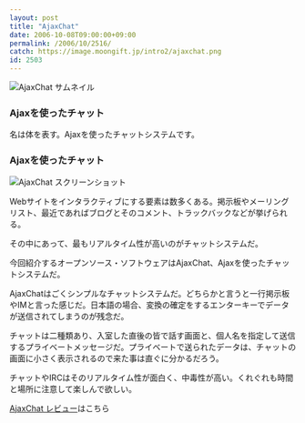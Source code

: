 ```yaml
---
layout: post
title: "AjaxChat"
date: 2006-10-08T09:00:00+09:00
permalink: /2006/10/2516/
catch: https://image.moongift.jp/intro2/ajaxchat.png
id: 2503
---
```

 ![AjaxChat サムネイル](https://image.moongift.jp/intro2/ajaxchat.t.png "AjaxChat サムネイル")
  

### Ajaxを使ったチャット
  
名は体を表す。Ajaxを使ったチャットシステムです。  
<!--more-->  

### Ajaxを使ったチャット
  

![AjaxChat スクリーンショット](https://image.moongift.jp/intro2/ajaxchat.png "AjaxChat スクリーンショット")

  

Webサイトをインタラクティブにする要素は数多くある。掲示板やメーリングリスト、最近であればブログとそのコメント、トラックバックなどが挙げられる。

  

その中にあって、最もリアルタイム性が高いのがチャットシステムだ。

  

今回紹介するオープンソース・ソフトウェアはAjaxChat、Ajaxを使ったチャットシステムだ。

  

AjaxChatはごくシンプルなチャットシステムだ。どちらかと言うと一行掲示板やIMと言った感じだ。日本語の場合、変換の確定をするエンターキーでデータが送信されてしまうのが残念だ。

  

チャットは二種類あり、入室した直後の皆で話す画面と、個人名を指定して送信するプライベートメッセージだ。プライベートで送られたデータは、チャットの画面に小さく表示されるので来た事は直ぐに分かるだろう。

  

チャットやIRCはそのリアルタイム性が面白く、中毒性が高い。くれぐれも時間と場所に注意して楽しんで欲しい。

  

[AjaxChat レビュー](http://oss.moongift.jp/review/i-2517.html)はこちら

